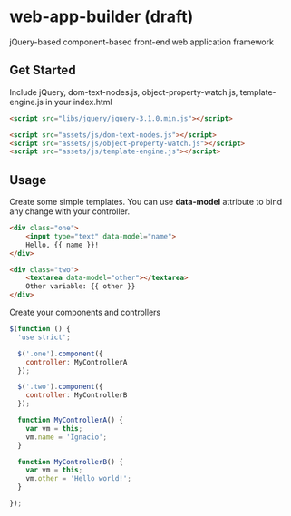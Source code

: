 # web-app-builder (draft)

jQuery-based component-based front-end web application framework

## Get Started

Include jQuery, dom-text-nodes.js, object-property-watch.js, template-engine.js in your index.html

```html
<script src="libs/jquery/jquery-3.1.0.min.js"></script>

<script src="assets/js/dom-text-nodes.js"></script>
<script src="assets/js/object-property-watch.js"></script>
<script src="assets/js/template-engine.js"></script>
```

## Usage

Create some simple templates. You can use **data-model** attribute to bind any change with your controller.

```html
<div class="one">
    <input type="text" data-model="name"> 
    Hello, {{ name }}!
</div>

<div class="two">
    <textarea data-model="other"></textarea>
    Other variable: {{ other }}
</div>
```

Create your components and controllers

```javascript
$(function () {
  'use strict';

  $('.one').component({
    controller: MyControllerA
  });

  $('.two').component({
    controller: MyControllerB
  });

  function MyControllerA() {
    var vm = this;
    vm.name = 'Ignacio';
  }

  function MyControllerB() {
    var vm = this;
    vm.other = 'Hello world!';
  }

});
```